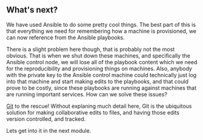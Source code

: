 ## What's next?

We have used Ansible to do some pretty cool things. The best part of this is that everything we need for remembering how a machine is provisioned, we can now reference from the Ansible playbooks.

There is a slight problem here though, that is probably not the most obvious. That is when we shut down these machines, and specifically the Ansible control node, we will lose all of the playbook content which we need for the reproducibility and provisioning things on machines. Also, anybody with the private key to the Ansible control machine could technically just log into that machine and start making edits to the playbooks, and that could prove to be costly, since these playbooks are running against machines that are running important services. How can we solve these issues?

[Git](https://git-scm.com/) to the rescue! Without explaning much detail here, Git is the ubiquitous solution for making collaborative edits to files, and having those edits version controlled, and tracked.

Lets get into it in the next module.